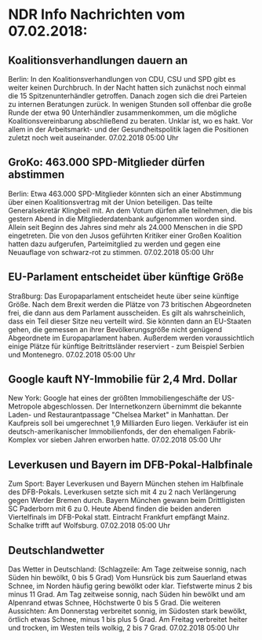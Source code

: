 # NDR Info Nachrichten vom 07.02.2018:


## Koalitionsverhandlungen dauern an
Berlin: In den Koalitionsverhandlungen von CDU, CSU und SPD gibt es weiter keinen Durchbruch. In der Nacht hatten sich zunächst noch einmal die 15 Spitzenunterhändler getroffen. Danach zogen sich die drei Parteien zu internen Beratungen zurück. In wenigen Stunden soll offenbar die große Runde der etwa 90 Unterhändler zusammenkommen, um die mögliche Koalitionsvereinbarung abschließend zu beraten. Unklar ist, wo es hakt. Vor allem in der Arbeitsmarkt- und der Gesundheitspolitik lagen die Positionen zuletzt noch weit auseinander. 07.02.2018 05:00 Uhr 

## GroKo: 463.000 SPD-Mitglieder dürfen abstimmen
Berlin: Etwa 463.000 SPD-Mitglieder könnten sich an einer Abstimmung über einen Koalitionsvertrag mit der Union beteiligen. Das teilte Generalsekretär Klingbeil mit. An dem Votum dürfen alle teilnehmen, die bis gestern Abend in die Mitgliederdatenbank aufgenommen worden sind. Allein seit Beginn des Jahres sind mehr als 24.000 Menschen in die SPD eingetreten. Die von den Jusos geführten Kritiker einer Großen Koalition hatten dazu aufgerufen, Parteimitglied zu werden und gegen eine Neuauflage von schwarz-rot zu stimmen. 07.02.2018 05:00 Uhr 

## EU-Parlament entscheidet über künftige Größe
Straßburg: Das Europaparlament entscheidet heute über seine künftige Größe. Nach dem Brexit werden die Plätze von 73 britischen Abgeordneten frei, die dann aus dem Parlament ausscheiden. Es gilt als wahrscheinlich, dass ein Teil dieser Sitze neu verteilt wird. Sie könnten dann an EU-Staaten gehen, die gemessen an ihrer Bevölkerungsgröße nicht genügend Abgeordnete im Europaparlament haben. Außerdem werden voraussichtlich einige Plätze für künftige Beitrittsländer reserviert - zum Beispiel Serbien und Montenegro. 07.02.2018 05:00 Uhr 

## Google kauft NY-Immobilie für 2,4 Mrd. Dollar
New York: Google hat eines der größten Immobiliengeschäfte der US-Metropole abgeschlossen. Der Internetkonzern übernimmt die bekannte Laden- und Restaurantpassage "Chelsea Market" in Manhattan. Der Kaufpreis soll bei umgerechnet 1,9 Milliarden Euro liegen. Verkäufer ist ein deutsch-amerikanischer Immobilienfonds, der den ehemaligen Fabrik-Komplex vor sieben Jahren erworben hatte. 07.02.2018 05:00 Uhr 

## Leverkusen und Bayern im DFB-Pokal-Halbfinale
Zum Sport:		Bayer Leverkusen und Bayern München stehen im Halbfinale des DFB-Pokals. Leverkusen setzte sich mit 4 zu 2 nach Verlängerung gegen Werder Bremen durch. Bayern München gewann beim Drittligisten SC Paderborn mit 6 zu 0. Heute Abend finden die beiden anderen Viertelfinals im DFB-Pokal statt. Eintracht Frankfurt empfängt Mainz. Schalke trifft auf Wolfsburg. 07.02.2018 05:00 Uhr 

## Deutschlandwetter
Das Wetter in Deutschland:
(Schlagzeile: Am Tage zeitweise sonnig, nach Süden hin bewölkt, 0 bis 5 Grad) Vom Hunsrück bis zum Sauerland etwas Schnee, im Norden häufig gering bewölkt oder klar. Tiefstwerte minus 2 bis minus 11 Grad. Am Tag zeitweise sonnig, nach Süden hin bewölkt und am Alpenrand etwas Schnee, Höchstwerte 0 bis 5 Grad. Die weiteren Aussichten: Am Donnerstag verbreitet sonnig, im Südosten stark bewölkt, örtlich etwas Schnee, minus 1 bis plus 5 Grad. Am Freitag verbreitet heiter und trocken, im Westen teils wolkig, 2 bis 7 Grad. 07.02.2018 05:00 Uhr 
